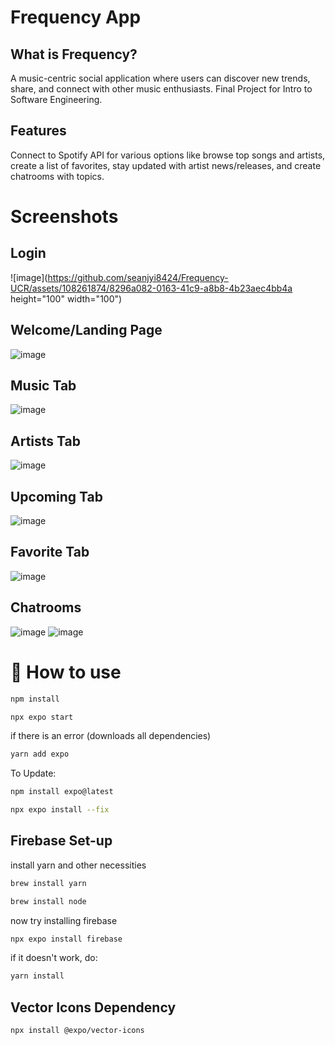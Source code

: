 # Frequency App

## What is Frequency?
A music-centric social application where users can discover new trends, share, and connect with other music enthusiasts. Final Project for Intro to Software Engineering.

## Features
Connect to Spotify API for various options like browse top songs and artists, create a list of favorites, stay updated with artist news/releases, and create chatrooms with topics.

# Screenshots

## Login
![image](https://github.com/seanjyi8424/Frequency-UCR/assets/108261874/8296a082-0163-41c9-a8b8-4b23aec4bb4a height="100" width="100")

## Welcome/Landing Page
![image](https://github.com/seanjyi8424/Frequency-UCR/assets/108261874/9dd1361c-4515-4237-bf4d-dece903088bd)

## Music Tab
![image](https://github.com/seanjyi8424/Frequency-UCR/assets/108261874/f1a9e5b1-e138-49bd-9f5f-c1bee292c7d6)

## Artists Tab
![image](https://github.com/seanjyi8424/Frequency-UCR/assets/108261874/534542c1-5585-4dbb-9bf3-2d86cd864ed5)

## Upcoming Tab
![image](https://github.com/seanjyi8424/Frequency-UCR/assets/108261874/f956ab4a-a0ed-4931-bf8a-800d319cb1bc)

## Favorite Tab
![image](https://github.com/seanjyi8424/Frequency-UCR/assets/108261874/8eee423f-7474-4f52-bc18-3330beda2c21)

## Chatrooms
![image](https://github.com/seanjyi8424/Frequency-UCR/assets/108261874/1231b1bc-f57d-43ef-8d46-6f0ce6399e97)
![image](https://github.com/seanjyi8424/Frequency-UCR/assets/108261874/a0dae915-c0f2-4627-88e2-f929531678af)

# 🚀 How to use
```sh
npm install
```

```sh
npx expo start
```
if there is an error (downloads all dependencies)

```sh
yarn add expo 
```

To Update:
```sh
npm install expo@latest
```
```sh
npx expo install --fix
```

## Firebase Set-up

install yarn and other necessities
```sh
brew install yarn 
```
```sh
brew install node
```

now try installing firebase
```sh
npx expo install firebase
```
if it doesn't work, do:
```sh
yarn install 
```

## Vector Icons Dependency

```sh
npx install @expo/vector-icons
```

